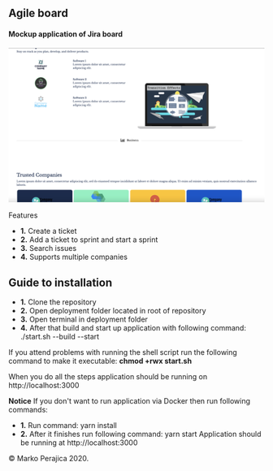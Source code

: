## Agile board

#### Mockup application of Jira board

![Agile_board](/assets/cover-image.png)

Features

 * **1.** Create a ticket
 * **2.** Add a ticket to sprint and start a sprint
 * **3.** Search issues
 * **4.** Supports multiple companies


## Guide to installation

 * **1.** Clone the repository
 * **2.** Open deployment folder located in root of repository
 * **3.** Open terminal in deployment folder
 * **4.** After that build and start up application with following command: ./start.sh --build --start

 If you attend problems with running the shell script run the following command to make it executable: **chmod +rwx start.sh**


 When you do all the steps application should be running on http://localhost:3000

 **Notice**
 If you don't want to run application via Docker then run following commands:
  * **1.** Run command: yarn install
  * **2.** After it finishes run following command: yarn start 
 Application should be running at http://localhost:3000


© Marko Perajica 2020.

